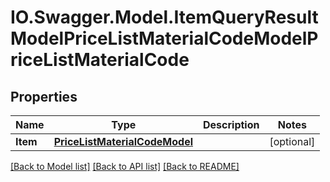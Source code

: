 # IO.Swagger.Model.ItemQueryResultModelPriceListMaterialCodeModelPriceListMaterialCode
## Properties

Name | Type | Description | Notes
------------ | ------------- | ------------- | -------------
**Item** | [**PriceListMaterialCodeModel**](PriceListMaterialCodeModel.md) |  | [optional] 

[[Back to Model list]](../README.md#documentation-for-models) [[Back to API list]](../README.md#documentation-for-api-endpoints) [[Back to README]](../README.md)

